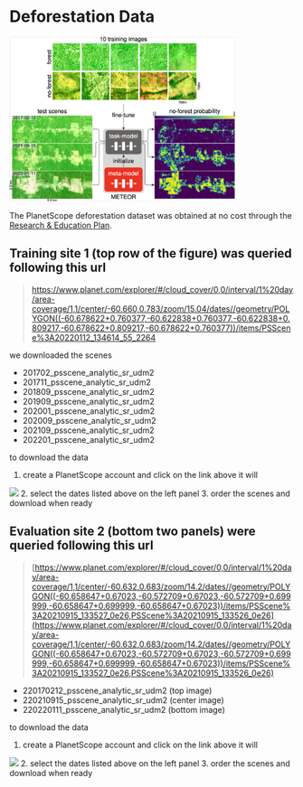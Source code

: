 # Deforestation Data

<img width=400px src=deforestfigure.png>

The PlanetScope deforestation dataset was obtained at no cost through the [Research & Education Plan](https://www.planet.com/markets/education-and-research).

## Training site 1 (top row of the figure) was queried following this url

> [https://www.planet.com/explorer/#/cloud_cover/0,0/interval/1%20day/area-coverage/1,1/center/-60.660,0.783/zoom/15.04/dates//geometry/POLYGON((-60.678622+0.760377,-60.622838+0.760377,-60.622838+0.809217,-60.678622+0.809217,-60.678622+0.760377))/items/PSScene%3A20220112_134614_55_2264
](https://www.planet.com/explorer/#/cloud_cover/0,0/interval/1%20day/area-coverage/1,1/center/-60.660,0.783/zoom/15.04/dates//geometry/POLYGON((-60.678622+0.760377,-60.622838+0.760377,-60.622838+0.809217,-60.678622+0.809217,-60.678622+0.760377))/items/PSScene%3A20220112_134614_55_2264
)

we downloaded the scenes
* 201702_psscene_analytic_sr_udm2
* 201711_psscene_analytic_sr_udm2
* 201809_psscene_analytic_sr_udm2
* 201909_psscene_analytic_sr_udm2
* 202001_psscene_analytic_sr_udm2
* 202009_psscene_analytic_sr_udm2
* 202109_psscene_analytic_sr_udm2
* 202201_psscene_analytic_sr_udm2

to download the data 
1. create a PlanetScope account and click on the link above
it will
<img src="./Explorer-Site-1.png">
2. select the dates listed above on the left panel
3. order the scenes and download when ready

## Evaluation site 2 (bottom two panels) were queried following this url

> [https://www.planet.com/explorer/#/cloud_cover/0,0/interval/1%20day/area-coverage/1,1/center/-60.632,0.683/zoom/14.2/dates//geometry/POLYGON((-60.658647+0.67023,-60.572709+0.67023,-60.572709+0.699999,-60.658647+0.699999,-60.658647+0.67023))/items/PSScene%3A20210915_133527_0e26,PSScene%3A20210915_133526_0e26](https://www.planet.com/explorer/#/cloud_cover/0,0/interval/1%20day/area-coverage/1,1/center/-60.632,0.683/zoom/14.2/dates//geometry/POLYGON((-60.658647+0.67023,-60.572709+0.67023,-60.572709+0.699999,-60.658647+0.699999,-60.658647+0.67023))/items/PSScene%3A20210915_133527_0e26,PSScene%3A20210915_133526_0e26)

* 220170212_psscene_analytic_sr_udm2 (top image)
* 220210915_psscene_analytic_sr_udm2 (center image)
* 220220111_psscene_analytic_sr_udm2 (bottom image)

to download the data 
1. create a PlanetScope account and click on the link above
it will
<img src="./Explorer-Site-2.png">
2. select the dates listed above on the left panel
3. order the scenes and download when ready